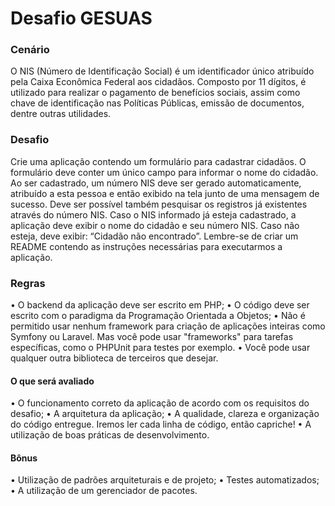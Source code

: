 # Desafio GESUAS

### Cenário
O NIS (Número de Identificação Social) é um identificador único atribuído pela Caixa Econômica Federal aos cidadãos. Composto por 11 dígitos, é utilizado para realizar o pagamento de benefícios sociais, assim como chave de identificação nas Políticas Públicas, emissão de documentos, dentre outras utilidades.

### Desafio
Crie uma aplicação contendo um formulário para cadastrar cidadãos. O formulário deve conter um único campo para informar o nome do cidadão. Ao ser cadastrado, um número NIS deve ser gerado automaticamente, atribuído a esta pessoa e então exibido na tela junto de uma mensagem de sucesso.
 Deve ser possível também pesquisar os registros já existentes através do número NIS. Caso o NIS informado já esteja cadastrado, a aplicação deve exibir o nome do cidadão e seu número NIS. Caso não esteja, deve exibir: “Cidadão não encontrado”.
Lembre-se de criar um README contendo as instruções necessárias para executarmos a aplicação.

### Regras
• O backend da aplicação deve ser escrito em PHP;
• O código deve ser escrito com o paradigma da Programação Orientada a Objetos;
• Não é permitido usar nenhum framework para criação de aplicações inteiras como Symfony ou Laravel. Mas você pode usar "frameworks" para tarefas específicas, como o PHPUnit para testes por exemplo.
• Você pode usar qualquer outra biblioteca de terceiros que desejar.

#### O que será avaliado
• O funcionamento correto da aplicação de acordo com os requisitos do desafio;
 • A arquitetura da aplicação;
 • A qualidade, clareza e organização do código entregue. Iremos ler cada linha de código, então capriche!
 • A utilização de boas práticas de desenvolvimento.

#### Bônus
 • Utilização de padrões arquiteturais e de projeto;
 • Testes automatizados;
 • A utilização de um gerenciador de pacotes.
